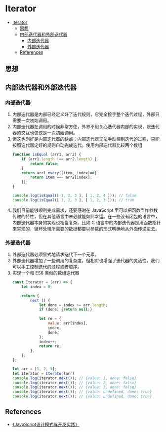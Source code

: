 # Iterator


<!-- TOC -->

- [Iterator](#iterator)
    - [思想](#思想)
    - [内部迭代器和外部迭代器](#内部迭代器和外部迭代器)
        - [内部迭代器](#内部迭代器)
        - [外部迭代器](#外部迭代器)
    - [References](#references)

<!-- /TOC -->


## 思想


## 内部迭代器和外部迭代器
### 内部迭代器
1. 内部迭代器是内部已经定义好了迭代规则，它完全接手整个迭代过程，外部只需要一次初始调用。
2. 内部迭代器在调用的时候非常方便，外界不用关心迭代器内部的实现，跟迭代器的交互也仅仅是一次初始调用。
3. 但这也刚好是内部迭代器的缺点：内部迭代器无法手动控制迭代的过程，只能按照迭代器定好的规则自动完成迭代。使用内部迭代器比较两个数组
    ```js
    function isEqual (arr1, arr2) {
        if (arr1.length !== arr2.length) {
            return false;
        }
        return arr1.every((item, index)=>{
            return item === arr2[index];
        });
    }

    console.log(isEqual([ 1, 2, 3 ], [ 1, 2, 4 ])); // false
    console.log(isEqual([ 1, 2, 3 ], [ 1, 2, 3 ])); // true
    ```
4. 我们目前能够顺利完成需求，还要感谢在 JavaScript 里可以把函数当作参数传递的特性，但在其他语言中未必就能如此幸运。在一些没有闭包的语言中，内部迭代器本身的实现也相当复杂。比如 C 语言中的内部迭代器是用函数指针来实现的，循环处理所需要的数据都要以参数的形式明确地从外面传递进去。

### 外部迭代器
1. 外部迭代器必须显式地请求迭代下一个元素。
2. 外部迭代器增加了一些调用的复杂度，但相对也增强了迭代器的灵活性，我们可以手工控制迭代的过程或者顺序。
2. 实现一个和 ES6 类似的数组迭代器
    ```js
    const Iterator = (arr) => {
        let index = 0;

        return {
            next () {
                let done = index >= arr.length;
                if (done) {return null;}
                
                let re = {
                    value: arr[index],
                    index,
                    done,
                };
                index++;
                return re;
            },
        };
    };

    let arr = [1, 2, 3];
    let iterator = Iterator(arr)
    console.log(iterator.next()); // {value: 1, done: false}
    console.log(iterator.next()); // {value: 2, done: false}
    console.log(iterator.next()); // {value: 3, done: false}
    console.log(iterator.next()); // {value: undefined, done: true}
    console.log(iterator.next()); // {value: undefined, done: true}
    ```


## References
* [《JavaScript设计模式与开发实践》](https://book.douban.com/subject/26382780/)